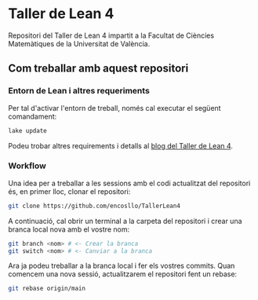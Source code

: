 # Taller de Lean 4

Repositori del Taller de Lean 4 impartit a la Facultat de Ciències
Matemàtiques de la Universitat de València.

## Com treballar amb aquest repositori

### Entorn de Lean i altres requeriments

Per tal d'activar l'entorn de treball, només cal executar el següent
comandament:

```bash
lake update
```

Podeu trobar altres requirements i detalls al [blog del Taller de Lean
4](https://www.uv.es/coslloen/Lean4.html).

### Workflow

Una idea per a treballar a les sessions amb el codi actualitzat del
repositori és, en primer lloc, clonar el repositori:

```bash
git clone https://github.com/encosllo/TallerLean4
```

A continuació, cal obrir un terminal a la carpeta del repositori i crear
una branca local nova amb el vostre nom:

```bash
git branch <nom> # <- Crear la branca
git switch <nom> # <- Canviar a la branca
```

Ara ja podeu treballar a la branca local i fer els vostres commits.
Quan comencem una nova sessió, actualitzarem el repositori fent un rebase:

```bash
git rebase origin/main
```
